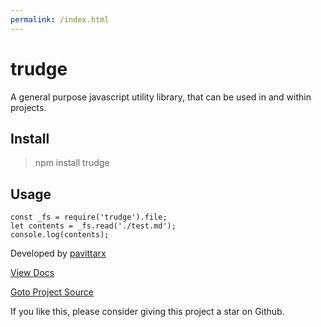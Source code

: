 ```yaml
---
permalink: /index.html
---
```


# trudge
A general purpose javascript utility library, that can be used in and within projects.

## Install

> npm install trudge

## Usage 

```
const _fs = require('trudge').file;
let contents = _fs.read('./test.md');
console.log(contents);

```

Developed by [pavittarx](https://github.com/pavittarx)

[View Docs](https://pavittarx.github.io/trudge)

[Goto Project Source](https://github.com/pavittarx/trudge) 

If you like this, please consider giving this project a star on Github. 